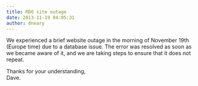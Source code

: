 ```yaml
---
title: RDO site outage
date: 2013-11-19 04:05:31
author: dneary
---
```


We experienced a brief website outage in the morning of November 19th (Europe time) due to a database issue. The error was resolved as soon as we became aware of it, and we are taking steps to ensure that it does not repeat.

Thanks for your understanding,  
Dave.